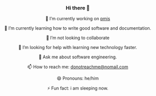 <div align="center">
  
### Hi there 👋

🔭 I’m currently working on [pmis](https://github.com/csetltd/pmis)

🌱 I’m currently learning how to write good software and documentation.

👯 I’m not looking to collaborate

🤔 I’m looking for help with learning new technology faster.

💬 Ask me about software engineering.

📫 How to reach me: donotreachme@nomail.com

😄 Pronouns: he/him

⚡ Fun fact: i am sleeping now.

</div>
